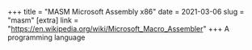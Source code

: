 +++
title = "MASM Microsoft Assembly x86"
date = 2021-03-06
slug = "masm"
[extra]
link = "https://en.wikipedia.org/wiki/Microsoft_Macro_Assembler"
+++
A programming language

